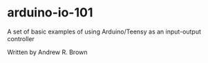 # arduino-io-101
A set of basic examples of using Arduino/Teensy as an input-output controller

Written by Andrew R. Brown
